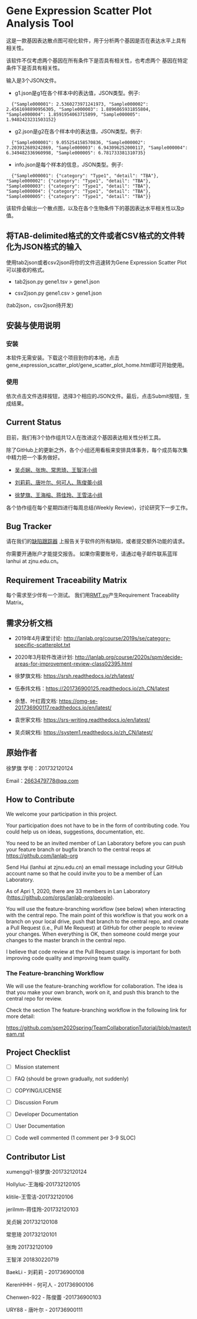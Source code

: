 # Gene Expression Scatter Plot Analysis Tool

这是一款基因表达散点图可视化软件，用于分析两个基因是否在表达水平上具有
相关性。

该软件不仅考虑两个基因在所有条件下是否具有相关性，也考虑两个
基因在特定条件下是否具有相关性。

输入是3个JSON文件。

- g1.json是g1在各个样本中的表达值，JSON类型。例子:

```
  {"Sample000001": 2.5360273971241973, "Sample000002": 2.4561698890956305, "Sample000003": 1.8896865931855804, "Sample000004": 1.8591954063715899, "Sample000005": 1.9402423231503152}
```

- g2.json是g2在各个样本中的表达值，JSON类型。例子:

```
  {"Sample000001": 9.055254158570836, "Sample000002": 7.203912689242869, "Sample000003": 6.943096252000117, "Sample000004": 6.349482336960998, "Sample000005": 6.781733381310735}
```

- info.json是每个样本的信息，JSON类型。例子:

```
  {"Sample000001": {"category": "Type1", "detail": "TBA"}, "Sample000002": {"category": "Type1", "detail": "TBA"}, "Sample000003": {"category": "Type1", "detail": "TBA"}, "Sample000004": {"category": "Type1", "detail": "TBA"}, "Sample000005": {"category": "Type1", "detail": "TBA"}}
```

该软件会输出一个散点图，以及在各个生物条件下的基因表达水平相关性以及p值。



## 将TAB-delimited格式的文件或者CSV格式的文件转化为JSON格式的输入

使用tab2json或者csv2json将你的文件迅速转为Gene Expression Scatter Plot可以接收的格式。

- tab2json.py gene1.tsv > gene1.json

- csv2json.py gene1.csv > gene1.json


(tab2json，csv2json待开发)


## 安装与使用说明

### 安装

本软件无需安装。下载这个项目到你的本地，点击gene_expression_scatter_plot/gene_scatter_plot_home.html即可开始使用。

### 使用

依次点击文件选择按钮，选择3个相应的JSON文件。最后，点击Submit按钮，生成结果。


## Current Status 

目前，我们有3个协作组共12人在改进这个基因表达相关性分析工具。

除了GitHub上的更新之外，各个小组还用看板来安排具体事务，每个成员每次集中精力把一个事务做好。

- [吴贞娴、张珣、常思琦、王智洋小组](http://118.25.96.118/kanboard/?controller=BoardViewController&action=readonly&token=d7ca96ebee523c133af98df7ba11237738b380a7b31a709e0a4434f041fc)

- [刘莉莉、唐叶尔、何可人、陈俊蕾小组](http://118.25.96.118/kanboard/?controller=BoardViewController&action=readonly&token=7fa477cafd4387e57173ab1ad68b540b087cf2aec73be6debf6c5bad371b)

- [徐梦旗、王海榕、蒋佳玲、王雪洁小组](http://118.25.96.118/kanboard/?controller=BoardViewController&action=readonly&token=39f14efdf98ba7b19a35993a54d68a67c655e7e7a7a09dcec19c946645db)

各个协作组在每个星期四进行每周总结(Weekly Review)，讨论研究下一步工作。


## Bug Tracker

请在我们的[缺陷跟踪器](http://118.25.96.118/bugzilla/describecomponents.cgi?product=Gene%20Expression%20Scatter%20Plot)
上报告关于软件的所有缺陷，或者提交额外功能的请求。

你需要开通账户才能提交报告。 如果你需要账号，请通过电子邮件联系蓝珲 lanhui at zjnu.edu.cn。


## Requirement Traceability Matrix

每个需求至少伴有一个测试。 我们用[RMT.py](https://github.com/spm2020spring/RequirementTraceabilityMatrix)产生Requirement Traceability Matrix。


## 需求分析文档


- 2019年4月课堂讨论: http://lanlab.org/course/2019s/se/category-specific-scatterplot.txt

- 2020年3月软件改进计划: http://lanlab.org/course/2020s/spm/decide-areas-for-improvement-review-class02395.html

- 徐梦旗文档: https://srsh.readthedocs.io/zh/latest/

- 伍泰炜文档：https://201736900125.readthedocs.io/zh_CN/latest

- 余慧、叶红霞文档: https://omg-se-201736900117.readthedocs.io/en/latest/

- 袁世家文档: https://srs-writing.readthedocs.io/en/latest/

- 吴贞娴文档: https://system1.readthedocs.io/zh_CN/latest/



## 原始作者

徐梦旗 学号：201732120124

Email：2663479778@qq.com





## How to Contribute

We welcome your participation in this project.

Your participation does not have to be in the form of contributing code. You could help us on ideas, suggestions, documentation, etc.

You need to be an invited member of Lan Laboratory before you can push your feature branch or bugfix branch to the central reops at https://github.com/lanlab-org

Send Hui (lanhui at zjnu.edu.cn) an email message including your GitHub account name so that he could invite you to be a member of Lan Laboratory.

As of Apri 1, 2020, there are 33 members in Lan Laboratory (https://github.com/orgs/lanlab-org/people).

You will use the feature-branching workflow (see below) when interacting with the central repo. The main point of this workflow is that you work on a branch on your local drive, push that branch to the central repo, and create a Pull Request (i.e., Pull Me Request) at GitHub for other people to review your changes. When everything is OK, then someone could merge your changes to the master branch in the central repo.

I believe that code review at the Pull Request stage is important for both improving code quality and improving team quality.

### The Feature-branching Workflow

We will use the feature-branching workflow for collaboration. The idea is that you make your own branch, work on it, and push this branch to the central repo for review.

Check the section The feature-branching workflow in the following link for more detail:

https://github.com/spm2020spring/TeamCollaborationTutorial/blob/master/team.rst


## Project Checklist

- [ ] Mission statement

- [ ] FAQ  (should be grown gradually, not suddenly)

- [ ] COPYING/LICENSE

- [ ] Discussion Forum

- [ ] Developer Documentation

- [ ] User Documentation

- [ ] Code well commented (1 comment per 3-9 SLOC)



## Contributor List

xumengqi1-徐梦旗-201732120124

Hollyluc-王海榕-201732120105

klitile-王雪洁-201732120106

jerilmm-蒋佳玲-201732120103

吴贞娴 201732120108

常思琦 201732120101

张珣 201732120109

王智洋 201830220719

BaekLi - 刘莉莉 - 201736900108

KerenHHH - 何可人 - 201736900106

Chenwen-922 - 陈俊蕾 -201736900103

URY88 - 唐叶尔 - 201736900111


